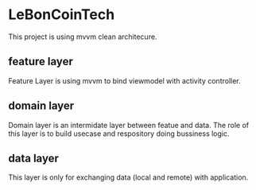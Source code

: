 # LeBonCoinTech

This project is using mvvm clean architecure.

## feature layer 
Feature Layer is using mvvm to bind viewmodel with activity controller.

## domain layer
Domain layer is an intermidate layer between featue and data. The role of this layer is to build usecase and respository doing bussiness logic.

## data layer 
This layer is only for exchanging data (local and remote) with application.
